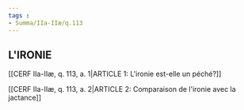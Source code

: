 ```yaml
---
tags : 
- Summa/IIa-IIæ/q.113
---
```


## L'IRONIE

[[CERF IIa-IIæ, q. 113, a. 1|ARTICLE 1: L'ironie est-elle un péché?]]

[[CERF IIa-IIæ, q. 113, a. 2|ARTICLE 2: Comparaison de l'ironie avec la jactance]]

